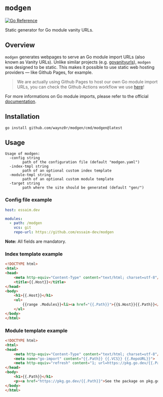 # `modgen`
[![Go Reference](https://pkg.go.dev/badge/go.essaim.dev/modgen.svg)](https://pkg.go.dev/essaim.dev/modgen)

Static generator for Go module vanity URLs. 

## Overview
`modgen` generates webpages to serve an Go module import URLs (also known as Vanity URLs).
Unlike similar projects (e.g. [govanityurls](https://github.com/GoogleCloudPlatform/govanityurls/tree/master)), `modgen` was designed to be static. This makes it possible to use static web hosting providers — like Github Pages, for example.
> We are actually using Github Pages to host our own Go module import URLs,
> you can check the Github Actions workflow we use [here](https://github.com/essaim-dev/essaim.dev/blob/main/.github/workflows/modgen-gh-pages.yml)!

For more informations on Go module imports, please refer to the official [documentation](https://go.dev/ref/mod#serving-from-proxy).

## Installation
```
go install github.com/waynz0r/modgen/cmd/modgen@latest
```

## Usage

```
Usage of modgen:
  -config string
        path of the configuration file (default "modgen.yaml")
  -index-tmpl string
        path of an optional custom index template
  -module-tmpl string
        path of an optional custom module template
  -target string
        path where the site should be generated (default "gen/")
```
### Config file example
```yaml
host: essaim.dev

modules:
  - path: /modgen
    vcs: git
    repo-url: https://github.com/essaim-dev/modgen
```
**Note:** All fields are mandatory.

### Index template example
```html
<!DOCTYPE html>
<html>
<head>
	<meta http-equiv="Content-Type" content="text/html; charset=utf-8"/>
	<title>{{.Host}}</title>
</head>
<body>
	<h1>{{.Host}}</h1>
	<ul>
		{{range .Modules}}<li><a href="{{.Path}}">{{$.Host}}{{.Path}}</a></li>{{end}}
	</ul>
</body>
</html>
```

### Module template example
```html
<!DOCTYPE html>
<html>
<head>
	<meta http-equiv="Content-Type" content="text/html; charset=utf-8"/>
	<meta name="go-import" content="{{.Path}} {{.VCS}} {{.RepoURL}}">
	<meta http-equiv="refresh" content="1; url=https://pkg.go.dev/{{.Path}}">
</head>
<body>
	<h1>{{.Path}}</h1>
	<p><a href="https://pkg.go.dev/{{.Path}}">See the package on pkg.go.dev</a>.</p>
</body>
</html>
```
